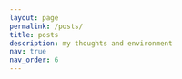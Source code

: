 ```yaml
---
layout: page
permalink: /posts/
title: posts
description: my thoughts and environment
nav: true
nav_order: 6
---
```


<html>

<head>
    <title>Posts</title>
        <style>
        /* CSS for the navigation bar */
        .navbar {
            background-color: #333;
            overflow: hidden;
        }

        .navbar ul {
            list-style-type: none;
            margin: 0;
            padding: 0;
            text-align: center;
        }

        .navbar li {
            display: inline;
            margin: 10px;
        }

        .navbar a {
            color: white;
            text-decoration: none;
        }

        .section-divider {
            border: 5px solid #FFF; /* Add a border */
            margin: 40px 0; /* Adjust spacing as needed */
        }
    </style>

</head>

<body>
    <div class="navbar">
        <ul>
            <li><a href="#research-tools">#3 Research Tools</a></li>
            <li><a href="#charity-foundation">#2 MasieraDay</a></li>
            <li><a href="#cognitive-bias">#1 Cognitive Bias</a></li>
        </ul>
    </div>

<hr>

<p id="research-tools"></p>
<h4>#3 Research Tools</h4>
<h7>This is my collection of research tools for academic and scholarly pursuits. These tools enhance my productivity and help me stay organized throughout my journey of discovery.</h7><br><br>
        <h5><a href="https://notion.so">Notion</a><img src="https://pieroromare.github.io/assets/img/notion-icon.png" alt="Notion Icon" width="100"></h5>
        <p>Notion is a versatile tool for task management, project organization, and collaboration.</p>
    <br>
        <h5><a href="https://obsidian.md">Obsidian  </a><img src="https://pieroromare.github.io/assets/img/obsidian-icon.png" alt="Obsidian Icon" width="50"></h5>
        <p>Obsidian is a note-taking app that helps build interconnected knowledge bases.</p>
    <br>
        <h5><a href="https://app.diagrams.net">Draw.io    </a><img src="https://pieroromare.github.io/assets/img/drawio-icon.png" alt="draw.io Icon" width="50"></h5>
        <p>draw.io is a diagramming tool for creating visual representations of data and concepts.</p>
    <br>
        <h5><a href="http://connectedpapers.com">ConnectedPapers    </a><img src="https://pieroromare.github.io/assets/img/connectedpapers-icon.png" alt="ConnectedPapers Icon" width="100"></h5>
        <p>ConnectedPapers.com visualizes citation networks to help researchers explore related academic papers.</p>
    <br>
        <h5><a href="https://researchrabbitapp.com/">ResearchRabbit   </a><img src="https://pieroromare.github.io/assets/img/researchrabbit-icon.png" alt="ResearchRabbit Icon" width="100"></h5>
        <p>ResearchRabbitApp.com provides personalized paper recommendations based on research interests.</p>
    <br>
        <h5><a href="http://elicit.org">Elicit      </a><img src="https://pieroromare.github.io/assets/img/elicit-icon.png" alt="Elicit Icon" width="50"></h5>
        <p>Elicit.org recommends research papers through community-driven curation.</p>
    <br>
        <h5><a href="http://consensus.app">Consensus   </a><img src="https://pieroromare.github.io/assets/img/consensus-icon.png" alt="Consensus Icon" width="100"></h5>
        <p>Consensus.app facilitates collaborative paper selection through group voting.</p>
    <br>
        <h5><a href="http://inciteful.xyz">Inciteful   </a><img src="https://pieroromare.github.io/assets/img/inciteful-icon.png" alt="Inciteful Icon" width="50"></h5>
        <p>Inciteful.xyz gamifies paper discovery by earning points for reading and reviewing papers.</p>
    <br>
        <h5><a href="http://chatpdf.com">ChatPDF   </a><img src="https://pieroromare.github.io/assets/img/chatpdf-icon.png" alt="ChatPDF Icon" width="50"></h5>
        <p>ChatPDF.com transforms static PDFs into dynamic, collaborative spaces for annotation and discussion.</p>


<hr class="section-divider">

<p id="charity-foundation"></p>
<h4>#2 MasieraDay</h4>
<h7>Masieraday is an association established for charitable purposes in memory of Livio Romare, a Schio volleyball champion who always had a thought for the community and young people, leading him to work personally for the good of those less fortunate. Masieraday is under the patronage of the Italian Ministry of Education, University and Research.<br><br></h7>
<h5><a href="https://www.masieraday.it/en/">MasieraDay (ENG)</a> - <a href="https://www.masieraday.it/">MasieraDay (IT)</a>   <img src="https://pieroromare.github.io/assets/img/masieraday.png" alt="MasieraDay Icon" width="200"></h5>
<p>Since 2015, organization of volleyball matches with MasieraDay.</p>
<p>Since 2017, organization of volleyball tournaments with MasieraCup.</p> 
<p>Since 2018, donation of 5 scholarships each year with MasieraAcademy.</p>
Thanks to your <a href="https://www.masieraday.it/dona/">donations</a>, aid has been devolved to Adwa Ethiopia, Vita Onlus project, AViLL (association against leukemia and lymphomas), Burundi Chiama (long distance adoptions). <br>
On 5th December 2015 the Schio sports hall was named <a href="https://it.wikipedia.org/wiki/Palasport_Livio_Romare">Palasport Livio Romare</a>. You can relive the events organised via the <a href="https://www.youtube.com/@masieradaylivioromare7060">YouTube channel</a>.<br>
Testimonials: <em>Andrea Lucchetta, Maurizia Cacciatori, Marco Berry, Robert Grabert, Eugenio Finardi, Giancarlo Caselli, Tina Montinaro, Roberto Baggio, Jury Chechi, Paolo Simoncelli, Simona Atzori, Maxime Mbandà, Javier Zanetti, Sammy Basso, Federica Pellegrini, Roberto Vecchioni, Sandrine Gruda, Laura Roveri, Carlo Nordio, Manuel Bortuzzo, Erika Stefani, Ferdinando De Giorgi, Daniele Cassioli, Roberto Mancini.</em><br>
"I have always believed in team spirit, both in sport and in life. You young people are the future... be a team! And you will overcome all of life's obstacles" Livio (1963-2014).


<hr class="section-divider">

<p id="cognitive-bias"></p>
<h4>#1 Cognitive Bias</h4>
<h7>Cognitive biases and heuristics serve as mental shortcuts that enable individuals to simplify the complexity of tasks when making judgments and choices. Biases, in turn, arise as the disparities between expected or ideal behavior.</h7>
<p> I like this representation arranged and designed by John Manoogian III (jm3). Categories and descriptions originally by Buster Benson.</p>
<img src="https://pieroromare.github.io/assets/img/cognitive_bias_codex.svg" alt="Cognitive Bias Codex" width="770">

<hr class="section-divider">


</body>

</html>
